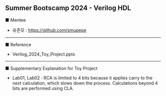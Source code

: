 Summer Bootscamp 2024 - Verilog HDL 
--- 

■ Mentee

* 유준모 : https://github.com/smupepe

---
■ Reference

* Verilog_2024_Toy_Project.pptx

---
■ Supplementary Explanation for Toy Project

* Lab01, Lab02 : RCA is limited to 4 bits because it applies carry to the next calculation, which slows down the process. Calculations beyond 4 bits are performed using CLA.
